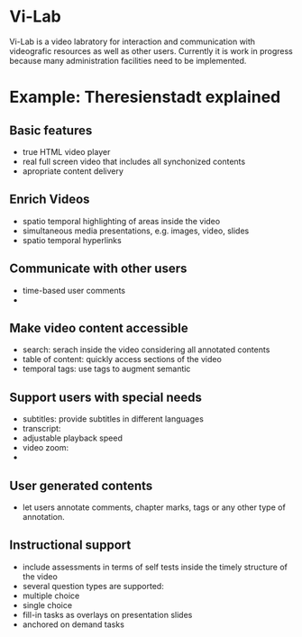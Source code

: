 

# Vi-Lab
Vi-Lab is a video labratory for interaction and communication with videografic resources as well as other users.
Currently it is work in progress because many administration facilities need to be implemented.


# Example: Theresienstadt explained

## Basic features
* true HTML video player
* real full screen video that includes all synchonized contents
* apropriate content delivery 

## Enrich Videos
* spatio temporal highlighting of areas inside the video
* simultaneous media presentations, e.g. images, video, slides
* spatio temporal hyperlinks


## Communicate with other users
* time-based user comments
* 

## Make video content accessible
* search: serach inside the video considering all annotated contents
* table of content: quickly access sections of the video
* temporal tags: use tags to augment semantic

## Support users with special needs
* subtitles: provide subtitles in different languages
* transcript: 
* adjustable playback speed
* video zoom: 
* 

## User generated contents
* let users annotate comments, chapter marks, tags or any other type of annotation.

## Instructional support
* include assessments in terms of self tests inside the timely structure of the video
* several question types are supported:
 * multiple choice
 * single choice
 * fill-in tasks as overlays on presentation slides
 * anchored on demand tasks
 
 

